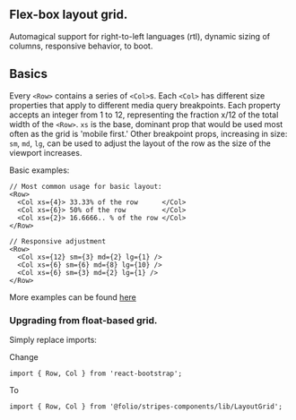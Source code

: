 ## Flex-box layout grid.
Automagical support for right-to-left languages (rtl), dynamic sizing of columns, responsive behavior, to boot.

## Basics
Every `<Row>` contains a series of `<Col>`s. Each `<Col>` has different size properties that apply to different media query breakpoints. Each property accepts an integer from 1 to 12, representing the fraction x/12 of the total width of the `<Row>`. `xs` is the base, dominant prop that would be used most often as the grid is 'mobile first.' Other breakpoint props, increasing in size: `sm`, `md`, `lg`, can be used to adjust the layout of the row as the size of the viewport increases.

Basic examples: 
```
// Most common usage for basic layout:
<Row>
  <Col xs={4}> 33.33% of the row      </Col>
  <Col xs={6}> 50% of the row         </Col>
  <Col xs={2}> 16.6666.. % of the row </Col>
</Row>

// Responsive adjustment
<Row>
  <Col xs={12} sm={3} md={2} lg={1} />
  <Col xs={6} sm={6} md={8} lg={10} />
  <Col xs={6} sm={3} md={2} lg={1} />
</Row>
```

More examples can be found [here](https://roylee0704.github.io/react-flexbox-grid/)


### Upgrading from float-based grid.

Simply replace imports:

Change 
```
import { Row, Col } from 'react-bootstrap';
```
To
```
import { Row, Col } from '@folio/stripes-components/lib/LayoutGrid';

```
